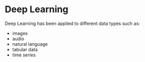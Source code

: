 # Deep Learning

Deep Learning has been applied to different data types such as:
- images
- audio
- natural language
- tabular data
- time series
